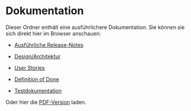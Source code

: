 # Dokumentation

Dieser Ordner enthält eine ausführlichere Dokumentation. Sie können sie sich direkt hier im Browser anschauen:

* [Ausführliche Release-Notes](../Documentation/ReleaseNotes.md)

* [Design/Architektur](../Documentation/Design.md)

* [User Stories](../Documentation/UserStories.md)

* [Definition of Done](../Documentation/DefinitionOfDone.md)

* [Testdokumentation](../Documentation/Tests.md)

Oder hier die [PDF-Version](https://github.com/IngmarBuchenhain/QualityContacts/blob/8ad336e4bd8d1f5c051646f423a28776a89b55d8/Documentation/QualityContacts%20-%20Projektdokumentation%20-%20Die%20Oldies.pdf) laden.
